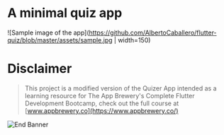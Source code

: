 # A minimal quiz app

![Sample image of the app](https://github.com/AlbertoCaballero/flutter-quiz/blob/master/assets/sample.jpg | width=150)

# Disclaimer

>This project is a modified version of the Quizer App intended as a learning resource for The App Brewery's Complete Flutter Development Bootcamp, check out the full course at [www.appbrewery.co](https://www.appbrewery.co/)

![End Banner](https://github.com/londonappbrewery/Images/blob/master/readme-end-banner.png)
